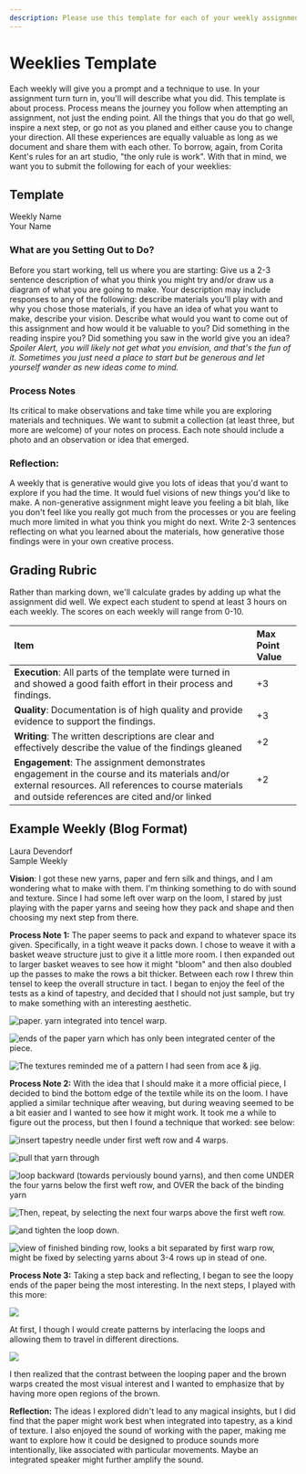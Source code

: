 ```yaml
---
description: Please use this template for each of your weekly assignments.
---
```


# Weeklies Template

Each weekly will give you a prompt and a technique to use. In your assignment turn turn in, you'll will describe what you did. This template is about process. Process means the journey you follow when attempting an assignment, not just the ending point. All the things that you do that go well, inspire a next step, or go not as you planed and either cause you to change your direction. All these experiences are equally valuable as long as we document and share them with each other. To borrow, again, from Corita Kent's rules for an art studio, "the only rule is work". With that in mind, we want you to submit the following for each of your weeklies: 

## Template

Weekly Name  
Your Name  


### What are you Setting Out to Do?

Before you start working, tell us where you are starting: Give us a 2-3 sentence description of what you think you might try and/or draw us a diagram of what you are going to make.  Your description may include responses to any of the following: describe materials you'll play with and why you chose those materials, if you have an idea of what you want to make, describe your vision. Describe what would you want to come out of this assignment and how would it be valuable to you? Did something in the reading inspire you? Did something you saw in the world give you an idea? _Spoiler Alert, you will likely not get what you envision, and that's the fun of it. Sometimes you just need a place to start but be generous and let yourself wander as new ideas come to mind._ 

### Process Notes

Its critical to make observations and take time while you are exploring materials and techniques. We want to submit a collection \(at least three, but more are welcome\) of your notes on process. Each note should include a photo and an observation or idea that emerged. 

### Reflection: 

A weekly that is generative would give you lots of ideas that you'd want to explore if you had the time. It would fuel visions of new things you'd like to make. A non-generative assignment might leave you feeling a bit blah, like you don't feel like you really got much from the processes or you are feeling much more limited in what you think you might do next. Write 2-3 sentences reflecting on what you learned about the materials, how generative those findings were in your own creative process. 

## Grading Rubric

Rather than marking down, we'll calculate grades by adding up what the assignment did well.  We expect each student to spend at least 3 hours on each weekly. The scores on each weekly will range from 0-10.

| Item | Max Point Value |
| :--- | :--- |
| **Execution**: All parts of the template were turned in and showed a good faith effort in their process and findings.  | +3  |
| **Quality**: Documentation is of high quality and provide evidence to support the findings. | +3 |
| **Writing**: The written descriptions are clear and effectively describe the value of the findings gleaned  | +2 |
| **Engagement**: The assignment demonstrates engagement in the course and its materials and/or external resources. All references to course materials and outside references are cited and/or linked | +2 |

##  Example Weekly \(Blog Format\)

Laura Devendorf  
Sample Weekly

**Vision**: I got these new yarns, paper and fern silk and things, and I am wondering what to make with them. I'm thinking something to do with sound and texture. Since I had some left over warp on the loom, I stared by just playing with the paper yarns and seeing how they pack and shape and then choosing my next step from there. 

**Process Note 1:** The paper seems to pack and expand to whatever space its given. Specifically, in a tight weave it packs down. I chose to weave it with a basket weave structure just to give it a little more room. I then expanded out to larger basket weaves to see how it might "bloom" and then also doubled up the passes to make the rows a bit thicker. Between each row I threw thin tensel to keep the overall structure in tact. I began to enjoy the feel of the tests as a kind of tapestry, and decided that I should not just sample, but try to make something with an interesting aesthetic. 

![paper. yarn integrated into tencel warp. ](../.gitbook/assets/img_8819.jpg)

![ends of the paper yarn which has only been integrated center of the piece. ](../.gitbook/assets/img_8821.jpg)

![The textures reminded me of a pattern I had seen from ace &amp; jig. ](../.gitbook/assets/screen-shot-2020-07-23-at-7.44.05-pm.png)

**Process Note 2:** With the idea that I should make it a more official piece, I decided to bind the bottom edge of the textile while its on the loom. I have applied a similar technique after weaving, but during weaving seemed to be a bit easier and I wanted to see how it might work. It took me a while to figure out the process, but then I found a technique that worked: see below:  

![insert tapestry needle under first weft row and 4 warps. ](../.gitbook/assets/img_8811.jpg)

![pull that yarn through](../.gitbook/assets/img_8812.jpg)

![loop backward \(towards perviously bound yarns\), and then come UNDER the four yarns below the first weft row, and OVER the back of the binding yarn](../.gitbook/assets/img_8813.jpg)

![Then, repeat, by selecting the next four warps above the first weft row. ](../.gitbook/assets/img_8814.jpg)

![and tighten the loop down. ](../.gitbook/assets/img_8817.jpg)

![view of finished binding row, looks a bit separated by first warp row, might be fixed by selecting yarns about 3-4 rows up in stead of one. ](../.gitbook/assets/img_8829.jpg)

**Process Note 3:** Taking a step back and reflecting, I began to see the loopy ends of the paper being the most interesting. In the next steps, I played with this more:

![](../.gitbook/assets/img_8849.jpg)

At first, I though I would create patterns by interlacing the loops and allowing them to travel in different directions. 

![](../.gitbook/assets/img_8855.jpg)

I then realized that the contrast between the looping paper and the brown warps created the most visual interest and I wanted to emphasize that by having more open regions of the brown. 

**Reflection:** The ideas I explored didn't lead to any magical insights, but I did find that the paper might work best when integrated into tapestry, as a kind of texture. I also enjoyed the sound of working with the paper, making me want to explore how it could be designed to produce sounds more intentionally, like associated with particular movements. Maybe an integrated speaker might further amplify the sound.  

